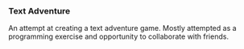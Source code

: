 ### Text Adventure

An attempt at creating a text adventure game. Mostly attempted as a programming exercise and opportunity to collaborate with friends.
